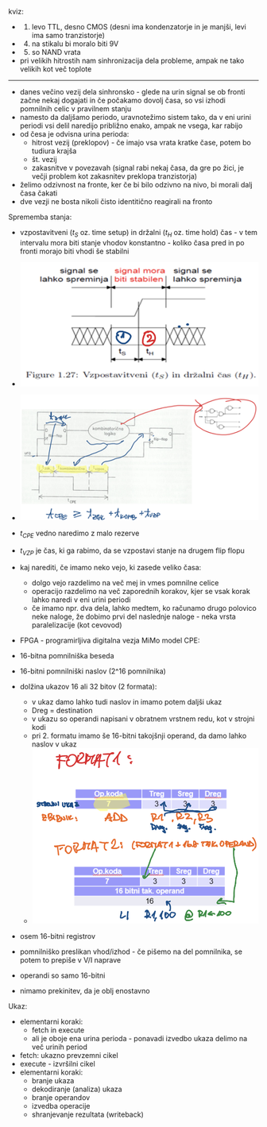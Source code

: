 kviz:
- 1. levo TTL, desno CMOS (desni ima kondenzatorje in je manjši, levi ima samo tranzistorje)
- 4. na stikalu bi moralo biti 9V
- 5. so NAND vrata
- pri velikih hitrostih nam sinhronizacija dela probleme, ampak ne tako velikih kot več toplote

---

- danes večino vezij dela sinhronsko - glede na urin signal se ob fronti začne nekaj dogajati in če počakamo dovolj časa, so vsi izhodi pomnilnih celic v pravilnem stanju
- namesto da daljšamo periodo, uravnotežimo sistem tako, da v eni urini periodi vsi delil naredijo približno enako, ampak ne vsega, kar rabijo
- od česa je odvisna urina perioda:
	- hitrost vezij (preklopov) - če imajo vsa vrata kratke čase, potem bo tudiura krajša
	- št. vezij
	- zakasnitve v povezavah (signal rabi nekaj časa, da gre po žici, je večji problem kot zakasnitev preklopa tranzistorja)
- želimo odzivnost na fronte, ker če bi bilo odzivno na nivo, bi morali dalj časa čakati
- dve vezji ne bosta nikoli čisto identitično reagirali na fronto

Sprememba stanja:
- vzpostavitveni ($t_S$ oz. time setup) in držalni ($t_H$ oz. time hold) čas - v tem intervalu mora biti stanje vhodov konstantno - koliko časa pred in po fronti morajo biti vhodi še stabilni
- ![300](../../Images2/Pasted%20image%2020241105112835.png)
- ![500](../../Images2/Pasted%20image%2020241105113216.png)
- $t_{CPE}$ vedno naredimo z malo rezerve
- $t_{VZP}$ je čas, ki ga rabimo, da se vzpostavi stanje na drugem flip flopu

- kaj narediti, če imamo neko vejo, ki zasede veliko časa:
	- dolgo vejo razdelimo na več mej in vmes pomnilne celice
	- operacijo razdelimo na več zaporednih korakov, kjer se vsak korak lahko naredi v eni urini periodi
	- če imamo npr. dva dela, lahko medtem, ko računamo drugo polovico neke naloge, že dobimo prvi del naslednje naloge - neka vrsta paralelizacije (kot cevovod)

- FPGA - programirljiva digitalna vezja
MiMo model CPE:
- 16-bitna pomnilniška beseda
- 16-bitni pomnilniški naslov (2^16 pomnilnika)
- dolžina ukazov 16 ali 32 bitov (2 formata):
	- v ukaz damo lahko tudi naslov in imamo potem daljši ukaz
	- Dreg = destination
	- v ukazu so operandi napisani v obratnem vrstnem redu, kot v strojni kodi
	- pri 2. formatu imamo še 16-bitni takojšnji operand, da damo lahko naslov v ukaz
	- ![300](../../Images2/Pasted%20image%2020241105115947.png)
- osem 16-bitni registrov
- pomnilniško preslikan vhod/izhod - če pišemo na del pomnilnika, se potem to prepiše v V/I naprave
- operandi so samo 16-bitni
- nimamo prekinitev, da je oblj enostavno

Ukaz:
- elementarni koraki:
	- fetch in execute
	- ali je oboje ena urina perioda - ponavadi izvedbo ukaza delimo na več urinih period
- fetch: ukazno prevzemni cikel
- execute - izvršilni cikel
- elementarni koraki:
	- branje ukaza
	- dekodiranje (analiza) ukaza
	- branje operandov
	- izvedba operacije
	- shranjevanje rezultata (writeback)